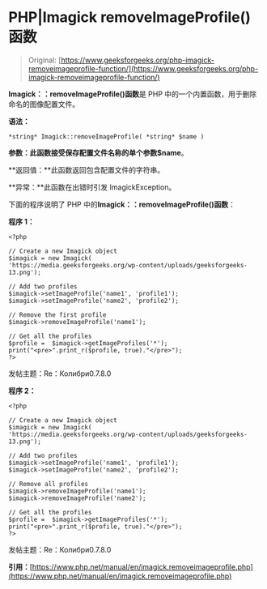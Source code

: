 # PHP|Imagick removeImageProfile()函数

> Original: [https://www.geeksforgeeks.org/php-imagick-removeimageprofile-function/](https://www.geeksforgeeks.org/php-imagick-removeimageprofile-function/)

**Imagick：：removeImageProfile()函数**是 PHP 中的一个内置函数，用于删除命名的图像配置文件。

**语法：**

```
*string* Imagick::removeImageProfile( *string* $name )
```

**参数：**此函数接受保存配置文件名称的单个参数**$name**。

**返回值：**此函数返回包含配置文件的字符串。

**异常：**此函数在出错时引发 ImagickException。

下面的程序说明了 PHP 中的**Imagick：：removeImageProfile()函数**：

**程序 1：**

```
<?php

// Create a new Imagick object
$imagick = new Imagick(
'https://media.geeksforgeeks.org/wp-content/uploads/geeksforgeeks-13.png');

// Add two profiles
$imagick->setImageProfile('name1', 'profile1');
$imagick->setImageProfile('name2', 'profile2');

// Remove the first profile
$imagick->removeImageProfile('name1');

// Get all the profiles
$profile =  $imagick->getImageProfiles('*');
print("<pre>".print_r($profile, true)."</pre>");
?>
```

发帖主题：Re：Колибри0.7.8.0

**程序 2：**

```
<?php

// Create a new Imagick object
$imagick = new Imagick(
'https://media.geeksforgeeks.org/wp-content/uploads/geeksforgeeks-13.png');

// Add two profiles
$imagick->setImageProfile('name1', 'profile1');
$imagick->setImageProfile('name2', 'profile2');

// Remove all profiles
$imagick->removeImageProfile('name1');
$imagick->removeImageProfile('name2');

// Get all the profiles
$profile =  $imagick->getImageProfiles('*');
print("<pre>".print_r($profile, true)."</pre>");
?>
```

发帖主题：Re：Колибри0.7.8.0

**引用：**[https://www.php.net/manual/en/imagick.removeimageprofile.php](https://www.php.net/manual/en/imagick.removeimageprofile.php)